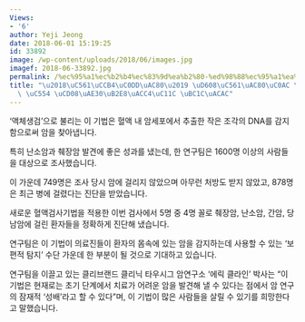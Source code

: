 ```yaml
---
Views:
- '6'
author: Yeji Jeong
date: 2018-06-01 15:19:25
id: 33892
image: /wp-content/uploads/2018/06/images.jpg
imagef: 2018-06-33892.jpg
permalink: /%ec%95%a1%ec%b2%b4%ec%83%9d%ea%b2%80-%ed%98%88%ec%95%a1%ea%b2%80%ec%82%ac-%ed%86%b5%ed%95%b4-%ec%95%94-%ec%b4%88%ea%b8%b0%eb%8b%a8%ea%b3%84%ec%84%9c-%eb%b0%9c%ea%b2%ac/
title: "\u2018\uC561\uCCB4\uC0DD\uAC80\u2019 \uD608\uC561\uAC80\uC0AC \uD1B5\uD574\
  \ \uC554 \uCD08\uAE30\uB2E8\uACC4\uC11C \uBC1C\uACAC"
---
```


‘액체생검’으로 불리는 이 기법은 혈액 내 암세포에서 추출한 작은 조각의 DNA를 감지함으로써 암을 찾아냅니다.

특히 난소암과 췌장암 발견에 좋은 성과를 냈는데, 한 연구팀은 1600명 이상의 사람들을 대상으로 조사했습니다.

이 가운데 749명은 조사 당시 암에 걸리지 않았으며 아무런 처방도 받지 않았고, 878명은 최근 병에 걸렸다는 진단을 받았습니다.

새로운 혈액검사기법을 적용한 이번 검사에서 5명 중 4명 꼴로 췌장암, 난소암, 간암, 당남암에 걸린 환자들을 정확하게 진단해 냈습니다.

연구팀은 이 기법이 의료진들이 환자의 몸속에 있는 암을 감지하는데 사용할 수 있는 ‘보편적 탐지’ 수단 가운데 한 부분이 될 것으로 기대하고 있습니다.

연구팀을 이끌고 있는 클리브랜드 클리닉 타우시그 암연구소 ‘에릭 클라인’ 박사는 “이 기법은 현재로는 초기 단계에서 치료가 어려운 암을 발견해 낼 수 있다는 점에서 암 연구의 잠재적 ‘성배’라고 할 수 있다”며, 이 기법이 많은 사람들을 살릴 수 있기를 희망한다고 말했습니다.